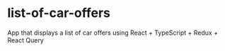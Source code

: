 # list-of-car-offers
App that displays a list of car offers using React + TypeScript + Redux + React Query
